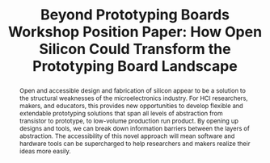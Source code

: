 ---
number: 56
title: "Beyond Prototyping Boards Workshop Position Paper: How Open Silicon Could Transform the Prototyping Board Landscape"

author0_name: Oliver Child
author0_email: 
author0_affiliation: University of Bristol
author0_video: 


abstract: "Open and accessible design and fabrication of silicon appear to be a solution to the structural weaknesses of the microelectronics industry. For HCI researchers, makers, and educators, this provides new opportunities to develop flexible and extendable prototyping solutions that span all levels of abstraction from transistor to prototype, to low-volume production run product. By opening up designs and tools, we can break down information barriers between the layers of abstraction. The accessibility of this novel approach will mean software and hardware tools can be supercharged to help researchers and makers realize their ideas more easily."

pdf: 
---